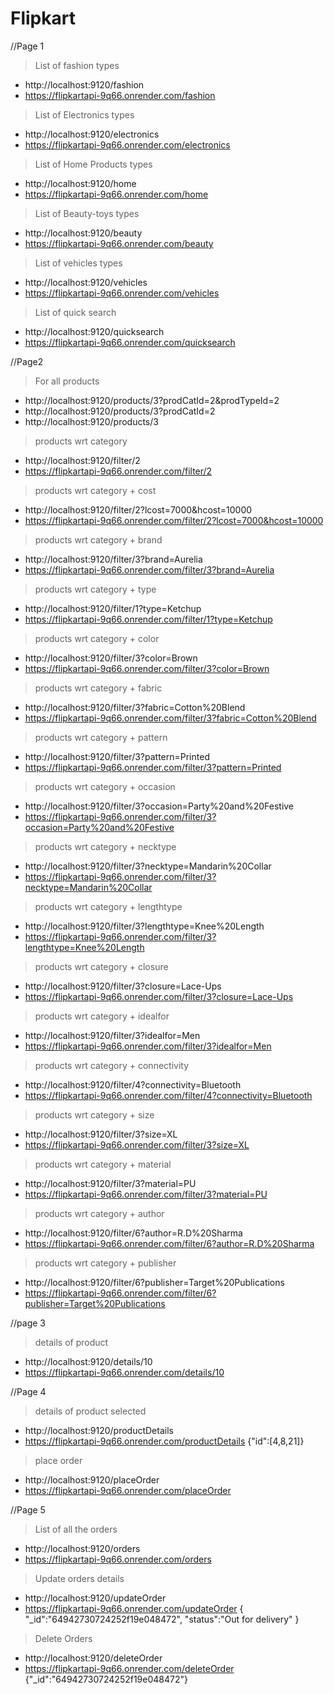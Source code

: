 # Flipkart

//Page 1

> List of fashion types

- http://localhost:9120/fashion
- https://flipkartapi-9q66.onrender.com/fashion

> List of Electronics types

- http://localhost:9120/electronics
- https://flipkartapi-9q66.onrender.com/electronics

> List of Home Products types

- http://localhost:9120/home
- https://flipkartapi-9q66.onrender.com/home

> List of Beauty-toys types

- http://localhost:9120/beauty
- https://flipkartapi-9q66.onrender.com/beauty

> List of vehicles types

- http://localhost:9120/vehicles
- https://flipkartapi-9q66.onrender.com/vehicles

> List of quick search

- http://localhost:9120/quicksearch
- https://flipkartapi-9q66.onrender.com/quicksearch

//Page2

> For all products

- http://localhost:9120/products/3?prodCatId=2&prodTypeId=2
- http://localhost:9120/products/3?prodCatId=2
- http://localhost:9120/products/3

> products wrt category

- http://localhost:9120/filter/2
- https://flipkartapi-9q66.onrender.com/filter/2

> products wrt category + cost

- http://localhost:9120/filter/2?lcost=7000&hcost=10000
- https://flipkartapi-9q66.onrender.com/filter/2?lcost=7000&hcost=10000

> products wrt category + brand

- http://localhost:9120/filter/3?brand=Aurelia
- https://flipkartapi-9q66.onrender.com/filter/3?brand=Aurelia

> products wrt category + type

- http://localhost:9120/filter/1?type=Ketchup
- https://flipkartapi-9q66.onrender.com/filter/1?type=Ketchup

> products wrt category + color

- http://localhost:9120/filter/3?color=Brown
- https://flipkartapi-9q66.onrender.com/filter/3?color=Brown

> products wrt category + fabric

- http://localhost:9120/filter/3?fabric=Cotton%20Blend
- https://flipkartapi-9q66.onrender.com/filter/3?fabric=Cotton%20Blend

> products wrt category + pattern

- http://localhost:9120/filter/3?pattern=Printed
- https://flipkartapi-9q66.onrender.com/filter/3?pattern=Printed

> products wrt category + occasion

- http://localhost:9120/filter/3?occasion=Party%20and%20Festive
- https://flipkartapi-9q66.onrender.com/filter/3?occasion=Party%20and%20Festive

> products wrt category + necktype

- http://localhost:9120/filter/3?necktype=Mandarin%20Collar
- https://flipkartapi-9q66.onrender.com/filter/3?necktype=Mandarin%20Collar

> products wrt category + lengthtype

- http://localhost:9120/filter/3?lengthtype=Knee%20Length
- https://flipkartapi-9q66.onrender.com/filter/3?lengthtype=Knee%20Length

> products wrt category + closure

- http://localhost:9120/filter/3?closure=Lace-Ups
- https://flipkartapi-9q66.onrender.com/filter/3?closure=Lace-Ups

> products wrt category + idealfor

- http://localhost:9120/filter/3?idealfor=Men
- https://flipkartapi-9q66.onrender.com/filter/3?idealfor=Men

> products wrt category + connectivity

- http://localhost:9120/filter/4?connectivity=Bluetooth
- https://flipkartapi-9q66.onrender.com/filter/4?connectivity=Bluetooth

> products wrt category + size

- http://localhost:9120/filter/3?size=XL
- https://flipkartapi-9q66.onrender.com/filter/3?size=XL

> products wrt category + material

- http://localhost:9120/filter/3?material=PU
- https://flipkartapi-9q66.onrender.com/filter/3?material=PU

> products wrt category + author

- http://localhost:9120/filter/6?author=R.D%20Sharma
- https://flipkartapi-9q66.onrender.com/filter/6?author=R.D%20Sharma

> products wrt category + publisher

- http://localhost:9120/filter/6?publisher=Target%20Publications
- https://flipkartapi-9q66.onrender.com/filter/6?publisher=Target%20Publications

//page 3

> details of product

- http://localhost:9120/details/10
- https://flipkartapi-9q66.onrender.com/details/10

//Page 4

> details of product selected

- http://localhost:9120/productDetails
- https://flipkartapi-9q66.onrender.com/productDetails
  {"id":[4,8,21]}

> place order

- http://localhost:9120/placeOrder
- https://flipkartapi-9q66.onrender.com/placeOrder

//Page 5

> List of all the orders

- http://localhost:9120/orders
- https://flipkartapi-9q66.onrender.com/orders

> Update orders details

- http://localhost:9120/updateOrder
- https://flipkartapi-9q66.onrender.com/updateOrder
  {
  "\_id":"64942730724252f19e048472",
  "status":"Out for delivery"
  }

> Delete Orders

- http://localhost:9120/deleteOrder
- https://flipkartapi-9q66.onrender.com/deleteOrder
  {"\_id":"64942730724252f19e048472"}
